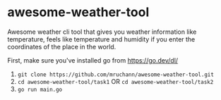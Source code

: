 # awesome-weather-tool

Awesome weather cli tool that gives you weather information like temperature, feels like temperature and humidity if you enter the coordinates of the place in the world.

First, make sure you've installed go from https://go.dev/dl/

1. ```git clone https://github.com/mruchann/awesome-weather-tool.git```
2. ```cd awesome-weather-tool/task1``` OR ```cd awesome-weather-tool/task2```
3. ```go run main.go```
